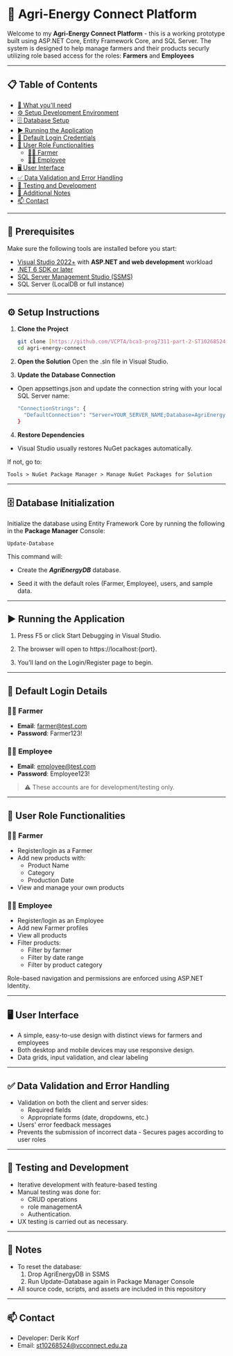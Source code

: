 # 🌿 Agri-Energy Connect Platform

Welcome to my **Agri-Energy Connect Platform** - this is a working prototype built using ASP.NET Core, Entity Framework Core, and SQL Server. The system is designed to help manage farmers and their products securly utilizing role based access for the roles: **Farmers** and **Employees** 

---

## 📋 Table of Contents

- [🔧 What you'll need](#-prerequisites)
- [⚙️ Setup Development Environment](#️-setup-instructions)
- [🗄️ Database Setup](#️-database-initialization)
- [▶️ Running the Application](#️-running-the-application)
- [🔐 Default Login Credentials](#-default-login-details)
- [👥 User Role Functionalities](#-user-role-functionalities)
  - [👨‍🌾 Farmer](#-farmer)
  - [👩‍💼 Employee](#-employee)
- [🖥️ User Interface](#️-user-interface)
- [✅ Data Validation and Error Handling](#-data-validation-and-error-handling)
- [🧪 Testing and Development](#-testing-and-development)
- [📎 Additional Notes](#-notes)
- [📫 Contact](#-contact)

---

## 🔧 Prerequisites

Make sure the following tools are installed before you start:

- [Visual Studio 2022+](https://visualstudio.microsoft.com/) with **ASP.NET and web development** workload
- [.NET 6 SDK or later](https://dotnet.microsoft.com/)
- [SQL Server Management Studio (SSMS)](https://aka.ms/ssmsfullsetup)
- SQL Server (LocalDB or full instance)

---

## ⚙️ Setup Instructions

1. **Clone the Project**
   ```bash
   git clone [https://github.com/VCPTA/bca3-prog7311-part-2-ST10268524.git]
   cd agri-energy-connect
   ```

2. **Open the Solution**
   Open the .sln file in Visual Studio.

3. **Update the Database Connection**

  - Open appsettings.json and update the connection string with your local SQL Server name:
    ```bash
    "ConnectionStrings": {
      "DefaultConnection": "Server=YOUR_SERVER_NAME;Database=AgriEnergyDB;Trusted_Connection=True;"
    }
    ```
    
4. **Restore Dependencies**

  - Visual Studio usually restores NuGet packages automatically.

  If not, go to:

    Tools > NuGet Package Manager > Manage NuGet Packages for Solution
---
    
## 🗄️ Database Initialization
Initialize the database using Entity Framework Core by running the following in the **Package Manager** Console:

    Update-Database
    
This command will:

 - Create the ***AgriEnergyDB*** database.

 - Seed it with the default roles (Farmer, Employee), users, and sample data.

---

## ▶️ Running the Application
1. Press F5 or click Start Debugging in Visual Studio.

2. The browser will open to https://localhost:{port}.

3. You’ll land on the Login/Register page to begin.

---
## 🔐 Default Login Details
  ### 👨‍🌾 Farmer
  - **Email**: farmer@test.com
  - **Password**: Farmer123!

### 👩‍💼 Employee
  - **Email**: employee@test.com
  - **Password**: Employee123!

> ⚠️ These accounts are for development/testing only.
---

## 👥 User Role Functionalities
### 👨‍🌾 Farmer
  - Register/login as a Farmer
  - Add new products with:
    - Product Name
    - Category
    - Production Date
  - View and manage your own products

### 👩‍💼 Employee
  - Register/login as an Employee
  - Add new Farmer profiles
  - View all products
  - Filter products:
      - Filter by farmer
      - Filter by date range
      - Filter by product category

Role-based navigation and permissions are enforced using ASP.NET Identity.

---

## 🖥️ User Interface

- A simple, easy-to-use design with distinct views for farmers and employees
- Both desktop and mobile devices may use responsive design.
- Data grids, input validation, and clear labeling

---

## ✅ Data Validation and Error Handling

- Validation on both the client and server sides:
  - Required fields
  - Appropriate forms (date, dropdowns, etc.)
- Users' error feedback messages
- Prevents the submission of incorrect data - Secures pages according to user roles

--- 

## 🧪 Testing and Development

  - Iterative development with feature-based testing
  -   Manual testing was done for:
      - CRUD operations
      - role managementA
      - Authentication.
  -   UX testing is carried out as necessary.

---

## 📎 Notes

  - To reset the database:
      1. Drop AgriEnergyDB in SSMS
      2. Run Update-Database again in Package Manager Console
  - All source code, scripts, and assets are included in this repository

---

## 📫 Contact
- Developer: Derik Korf
- Email: st10268524@vcconnect.edu.za
